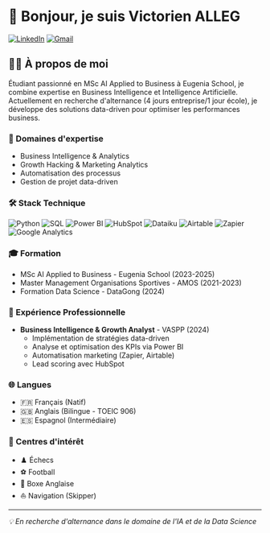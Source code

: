 # 👋 Bonjour, je suis Victorien ALLEG

[![LinkedIn](https://img.shields.io/badge/LinkedIn-0077B5?style=for-the-badge&logo=linkedin&logoColor=white)](https://www.linkedin.com/in/victorien-alleg/)
[![Gmail](https://img.shields.io/badge/Gmail-D14836?style=for-the-badge&logo=gmail&logoColor=white)](mailto:victorienalleg@gmail.com)

## 👨‍💻 À propos de moi

Étudiant passionné en MSc AI Applied to Business à Eugenia School, je combine expertise en Business Intelligence et Intelligence Artificielle. Actuellement en recherche d'alternance (4 jours entreprise/1 jour école), je développe des solutions data-driven pour optimiser les performances business.

### 🎯 Domaines d'expertise
- Business Intelligence & Analytics
- Growth Hacking & Marketing Analytics
- Automatisation des processus
- Gestion de projet data-driven

### 🛠️ Stack Technique
![Python](https://img.shields.io/badge/Python-3776AB?style=flat-square&logo=python&logoColor=white)
![SQL](https://img.shields.io/badge/SQL-4479A1?style=flat-square&logo=postgresql&logoColor=white)
![Power BI](https://img.shields.io/badge/Power_BI-F2C811?style=flat-square&logo=powerbi&logoColor=black)
![HubSpot](https://img.shields.io/badge/HubSpot-FF7A59?style=flat-square&logo=hubspot&logoColor=white)
![Dataiku](https://img.shields.io/badge/Dataiku-2AB1AC?style=flat-square&logo=dataiku&logoColor=white)
![Airtable](https://img.shields.io/badge/Airtable-18BFFF?style=flat-square&logo=airtable&logoColor=white)
![Zapier](https://img.shields.io/badge/Zapier-FF4F00?style=flat-square&logo=zapier&logoColor=white)
![Google Analytics](https://img.shields.io/badge/Google_Analytics-E37400?style=flat-square&logo=google-analytics&logoColor=white)

### 🎓 Formation
- MSc AI Applied to Business - Eugenia School (2023-2025)
- Master Management Organisations Sportives - AMOS (2021-2023)
- Formation Data Science - DataGong (2024)

### 💼 Expérience Professionnelle
- **Business Intelligence & Growth Analyst** - VASPP (2024)
  - Implémentation de stratégies data-driven
  - Analyse et optimisation des KPIs via Power BI
  - Automatisation marketing (Zapier, Airtable)
  - Lead scoring avec HubSpot

### 🌐 Langues
- 🇫🇷 Français (Natif)
- 🇬🇧 Anglais (Bilingue - TOEIC 906)
- 🇪🇸 Espagnol (Intermédiaire)

### 🎯 Centres d'intérêt
- ♟️ Échecs
- ⚽ Football
- 🥊 Boxe Anglaise
- ⛵ Navigation (Skipper)

---
*💡 En recherche d'alternance dans le domaine de l'IA et de la Data Science* 
